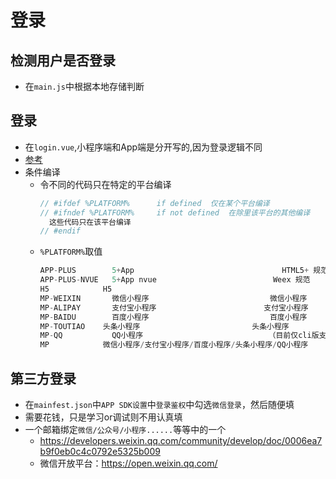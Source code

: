 # 登录

## 检测用户是否登录
- 在`main.js`中根据本地存储判断

## 登录
- 在`login.vue`,小程序端和App端是分开写的,因为登录逻辑不同
- [参考](https://uniapp.dcloud.io/api/plugins/login?id=login)
- 条件编译
  * 令不同的代码只在特定的平台编译
    ```js
    // #ifdef %PLATFORM%      if defined  仅在某个平台编译
    // #ifndef %PLATFORM%     if not defined  在除里该平台的其他编译
      这些代码只在该平台编译
    // #endif
    ```
  * `%PLATFORM%`取值
    ```js
    APP-PLUS	    5+App	                              HTML5+ 规范
    APP-PLUS-NVUE	5+App nvue	                        Weex 规范
    H5	          H5	 
    MP-WEIXIN	    微信小程序	                        微信小程序
    MP-ALIPAY	    支付宝小程序	                      支付宝小程序
    MP-BAIDU	    百度小程序                        	百度小程序
    MP-TOUTIAO	  头条小程序	                        头条小程序
    MP-QQ	        QQ小程序	                         （目前仅cli版支持）
    MP	          微信小程序/支付宝小程序/百度小程序/头条小程序/QQ小程序	
    ```

## 第三方登录
- 在`mainfest.json`中`APP SDK设置`中`登录鉴权`中勾选`微信登录`，然后随便填
- 需要花钱，只是学习or调试则不用认真填
- 一个邮箱绑定`微信/公众号/小程序......`等等中的一个
  * https://developers.weixin.qq.com/community/develop/doc/0006ea7b9f0eb0c4c0792e5325b009
  * 微信开放平台：https://open.weixin.qq.com/